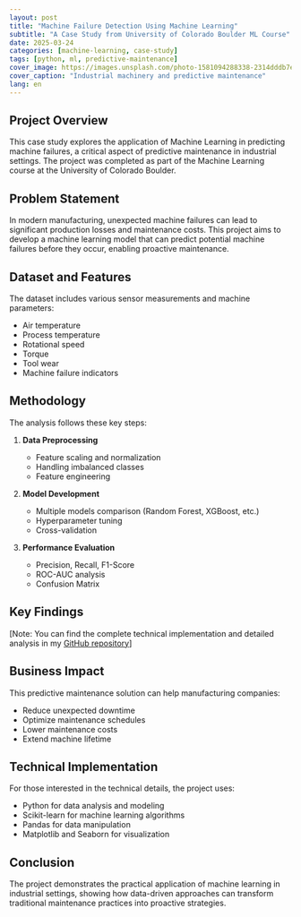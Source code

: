 ```yaml
---
layout: post
title: "Machine Failure Detection Using Machine Learning"
subtitle: "A Case Study from University of Colorado Boulder ML Course"
date: 2025-03-24
categories: [machine-learning, case-study]
tags: [python, ml, predictive-maintenance]
cover_image: https://images.unsplash.com/photo-1581094288338-2314dddb7ece?q=80
cover_caption: "Industrial machinery and predictive maintenance"
lang: en
---
```


## Project Overview

This case study explores the application of Machine Learning in predicting machine failures, a critical aspect of predictive maintenance in industrial settings. The project was completed as part of the Machine Learning course at the University of Colorado Boulder.

## Problem Statement

In modern manufacturing, unexpected machine failures can lead to significant production losses and maintenance costs. This project aims to develop a machine learning model that can predict potential machine failures before they occur, enabling proactive maintenance.

## Dataset and Features

The dataset includes various sensor measurements and machine parameters:
- Air temperature
- Process temperature
- Rotational speed
- Torque
- Tool wear
- Machine failure indicators

## Methodology

The analysis follows these key steps:

1. **Data Preprocessing**
   - Feature scaling and normalization
   - Handling imbalanced classes
   - Feature engineering

2. **Model Development**
   - Multiple models comparison (Random Forest, XGBoost, etc.)
   - Hyperparameter tuning
   - Cross-validation

3. **Performance Evaluation**
   - Precision, Recall, F1-Score
   - ROC-AUC analysis
   - Confusion Matrix

## Key Findings

[Note: You can find the complete technical implementation and detailed analysis in my [GitHub repository](https://github.com/xenophobed/Notebooks/blob/main/ML/Colorado_Bolder_ML_Final_Machine_Failure_Detection.ipynb)]

## Business Impact

This predictive maintenance solution can help manufacturing companies:
- Reduce unexpected downtime
- Optimize maintenance schedules
- Lower maintenance costs
- Extend machine lifetime

## Technical Implementation

For those interested in the technical details, the project uses:
- Python for data analysis and modeling
- Scikit-learn for machine learning algorithms
- Pandas for data manipulation
- Matplotlib and Seaborn for visualization

## Conclusion

The project demonstrates the practical application of machine learning in industrial settings, showing how data-driven approaches can transform traditional maintenance practices into proactive strategies. 